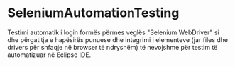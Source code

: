# SeleniumAutomationTesting
Testimi automatik i login formës përmes veglës "Selenium WebDriver" si dhe përgatitja e hapësirës punuese dhe integrimi i elementeve (jar files dhe drivers për shfaqje në browser të ndryshëm) të nevojshme për testim të automatizuar në Eclipse IDE. 
